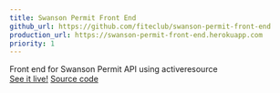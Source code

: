 ```yaml
---
title: Swanson Permit Front End
github_url: https://github.com/fiteclub/swanson-permit-front-end
production_url: https://swanson-permit-front-end.herokuapp.com
priority: 1
---
```

Front end for Swanson Permit API using activeresource<br>
[See it live!](https://swanson-permit-front-end.herokuapp.com)
[Source code](https://github.com/fiteclub/swanson-permit-front-end)
